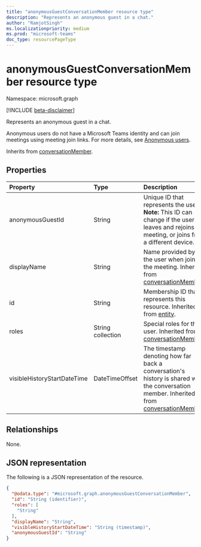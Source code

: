```yaml
---
title: "anonymousGuestConversationMember resource type"
description: "Represents an anonymous guest in a chat."
author: "RamjotSingh"
ms.localizationpriority: medium
ms.prod: "microsoft-teams"
doc_type: resourcePageType
---
```


# anonymousGuestConversationMember resource type

Namespace: microsoft.graph

[!INCLUDE [beta-disclaimer](../../includes/beta-disclaimer.md)]

Represents an anonymous guest in a chat. 

Anonymous users do not have a Microsoft Teams identity and can join meetings using meeting join links. For more details, see [Anonymous users](/microsoftteams/non-standard-users#anonymous-users).


Inherits from [conversationMember](../resources/conversationmember.md).

## Properties
|Property|Type|Description|
|:---|:---|:---|
|anonymousGuestId|String|Unique ID that represents the user. **Note:** This ID can change if the user leaves and rejoins the meeting, or joins from a different device.|
|displayName|String|Name provided by the user when joining the meeting. Inherited from [conversationMember](../resources/conversationmember.md).|
|id|String|Membership ID that represents this resource. Inherited from [entity](../resources/entity.md).|
|roles|String collection|Special roles for this user. Inherited from [conversationMember](../resources/conversationmember.md).|
|visibleHistoryStartDateTime|DateTimeOffset|The timestamp denoting how far back a conversation's history is shared with the conversation member. Inherited from [conversationMember](../resources/conversationmember.md).|

## Relationships
None.

## JSON representation
The following is a JSON representation of the resource.
<!-- {
  "blockType": "resource",
  "keyProperty": "id",
  "@odata.type": "microsoft.graph.anonymousGuestConversationMember",
  "baseType": "microsoft.graph.conversationMember",
  "openType": false
}
-->
``` json
{
  "@odata.type": "#microsoft.graph.anonymousGuestConversationMember",
  "id": "String (identifier)",
  "roles": [
    "String"
  ],
  "displayName": "String",
  "visibleHistoryStartDateTime": "String (timestamp)",
  "anonymousGuestId": "String"
}
```

